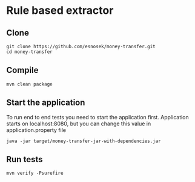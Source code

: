 # Rule based extractor

## Clone
```
git clone https://github.com/esnosek/money-transfer.git
cd money-transfer
```

## Compile
```
mvn clean package
```

## Start the application

To run end to end tests you need to start the application first. Application starts on localhost:8080, but you can change this value in application.property file
```
java -jar target/money-transfer-jar-with-dependencies.jar
```

## Run tests

```
mvn verify -Psurefire
```
